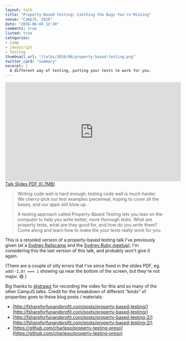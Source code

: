 ```yaml
---
layout: talk
title: "Property-Based Testing: Catching the Bugs You're Missing"
venue: "CampJS, 2016"
date: "2016-06-04 12:30"
comments: true
listed: true
categories:
- Camp
- Javascript
- Testing
thumbnail_url: "/talks/2016/06/property-based-testing.png"
twitter_card: "summary"
excerpt: |
  A different way of testing, putting your tests to work for you.
---
```


<div class="pdf">
  <iframe width="560" height="315" src="https://www.youtube.com/embed/_OXrdIRmdJc" frameborder="0" allowfullscreen></iframe>
  <a href="/talks/2016/06/property-based-testing.pdf">
    <span>Talk Slides PDF (0.7MB)</span>
  </a>
</div>

> Writing code well is hard enough; testing code well is much harder. We cherry-pick our test examples piecemeal, hoping to cover all the bases, and our apps still blow up.
>
> A testing approach called Property-Based Testing lets you lean on the computer to help you write better, more thorough tests. What are property tests, what are they good for, and how do you write them? Come along and learn how to make the your tests really work for you.

This is a retooled version of a property-based testing talk I've previously given (at a [Sydney Railscamp](/talks/2015/06/property-based-testing) and the [Sydney Ruby meetup](/talks/2016/05/catching-the-bugs-youre-missing)); I'm considering this the last version of this talk, and probably won't give it again.

(There are a couple of silly errors that I've since fixed in the slides PDF, eg. `add(-1,0) === 1` showing up near the bottom of the screen, but they're not major. 😅 )

Big thanks to [@strawz](https://twitter.com/strawz) for recording the video for this and so many of the other CampJS talks. Credit for the breakdown of different "kinds" of properties goes to these blog posts / materials:

* [http://fsharpforfunandprofit.com/posts/property-based-testing/](http://fsharpforfunandprofit.com/posts/property-based-testing/)
* [http://fsharpforfunandprofit.com/posts/property-based-testing-2/](http://fsharpforfunandprofit.com/posts/property-based-testing-2/)
* [https://github.com/charleso/property-testing-preso](https://github.com/charleso/property-testing-preso)
